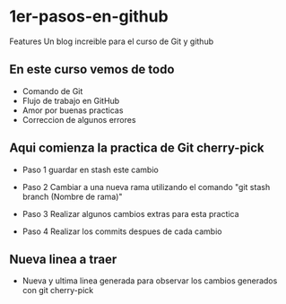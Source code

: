 # 1er-pasos-en-github
Features
Un blog increible para el curso de Git y github

## En este curso vemos de todo
* Comando de Git
* Flujo de trabajo en GitHub
* Amor por buenas practicas
* Correccion de algunos errores

## Aqui comienza la practica de Git cherry-pick
* Paso 1 guardar en stash este cambio
* Paso 2 Cambiar a una nueva rama utilizando el comando "git stash branch (Nombre de rama)"

* Paso 3 Realizar algunos cambios extras para esta practica
* Paso 4 Realizar los commits despues de cada cambio

## Nueva linea a traer
* Nueva y ultima linea generada para observar los cambios generados con git cherry-pick